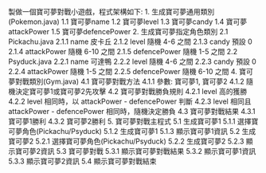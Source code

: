 製做一個寶可夢對戰小遊戲，程式架構如下:
    1. 生成寶可夢通用類別(Pokemon.java)
        1.1 寶可夢name
        1.2 寶可夢level
        1.3 寶可夢candy
        1.4 寶可夢attackPower
        1.5 寶可夢defencePower
    2. 生成寶可夢指定角色類別 
        2.1 Pickachu.java
            2.1.1 name 皮卡丘
            2.1.2 level 隨機 4-6 之間
            2.1.3 candy 預設 0
            2.1.4 attackPower 隨機 6-10 之間
            2.1.5 defencePower 隨機 1-5 之間
        2.2 Psyduck.java
            2.2.1 name 可達鴨
            2.2.2 level 隨機 4-6 之間
            2.2.3 candy 預設 0
            2.2.4 attackPower 隨機 1-5 之間
            2.2.5 defencePower 隨機 6-10 之間
    4. 寶可夢對戰類別(Gym.java)
        4.1 寶可夢對戰方法
            4.1.1 參數: 寶可夢1, 寶可夢2
            4.1.2 隨機決定寶可夢1或寶可夢2先攻擊
        4.2 寶可夢對戰勝負規則
            4.2.1 level 高的獲勝
            4.2.2 level 相同時，以 attackPower - defencePower 判斷
            4.2.3 level 相同且 attackPower - defencePower 相同時，隨機決定勝負
        4.3 寶可夢對戰結果
            4.3.1 寶可夢1勝利
            4.3.2 寶可夢2勝利
    5. 寶可夢對戰主程式
        5.1 生成寶可夢1
            5.1.1 選擇寶可夢角色(Pickachu/Psyduck)
            5.1.2 生成寶可夢1
            5.1.3 顯示寶可夢1資訊
        5.2 生成寶可夢2
            5.2.1 選擇寶可夢角色(Pickachu/Psyduck)
            5.2.2 生成寶可夢2
            5.2.3 顯示寶可夢2資訊
        5.3 寶可夢對戰
            5.3.1 顯示寶可夢對戰結果
            5.3.2 顯示寶可夢1資訊
            5.3.3 顯示寶可夢2資訊
        5.4 顯示寶可夢對戰結束